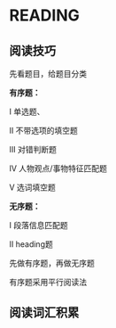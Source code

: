 # READING

## 阅读技巧

先看题目，给题目分类

**有序题：**

Ⅰ   单选题、

Ⅱ   不带选项的填空题

Ⅲ   对错判断题

Ⅳ   人物观点/事物特征匹配题

Ⅴ   选词填空题

**无序题：**

Ⅰ   段落信息匹配题

Ⅱ   heading题

先做有序题，再做无序题



有序题采用平行阅读法





## 阅读词汇积累



